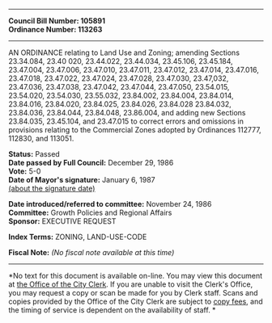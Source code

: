 * * * * *  
  
**Council Bill Number: [](#h0)[](#h2)105891**   
**Ordinance Number: 113263**  
  
* * * * *  
  
AN ORDINANCE relating to Land Use and Zoning; amending Sections 23.34.084, 23.40 020, 23.44.022, 23.44.034, 23.45.106, 23.45.184, 23.47.004, 23.47.006, 23.47.010, 23.47.011, 23.47.012, 23.47.014, 23.47.016, 23.47.018, 23.47.022, 23.47.024, 23.47.028, 23.47.030, 23.47,032, 23.47.036, 23.47.038, 23.47.042, 23.47.044, 23.47.050, 23.54.015, 23.54.020, 23.54.030, 23.55.032, 23.84.002, 23.84.004, 23.84.014, 23.84.016, 23.84.020, 23.84.025, 23.84.026, 23.84.028 23.84.032, 23.84.036, 23.84.044, 23.84.048, 23.86.004, and adding new Sections 23.84.035, 23.45.104, and 23.47.015 to correct errors and omissions in provisions relating to the Commercial Zones adopted by Ordinances 112777, 112830, and 113051.  
  
**Status:** Passed   
**Date passed by Full Council:** December 29, 1986   
**Vote:** 5-0   
**Date of Mayor's signature:** January 6, 1987   
[(about the signature date)](/~public/approvaldate.htm)   
  
  
**Date introduced/referred to committee:** November 24, 1986   
**Committee:** Growth Policies and Regional Affairs   
**Sponsor:** EXECUTIVE REQUEST   
  
**Index Terms:** ZONING, LAND-USE-CODE  
  
**Fiscal Note:** *(No fiscal note available at this time)*  
  
* * * * *  
  
*No text for this document is available on-line. You may view this document at [the Office of the City Clerk](http://www.seattle.gov/leg/clerk/contactUs.htm). If you are unable to visit the Clerk's Office, you may request a copy or scan be made for you by Clerk staff. Scans and copies provided by the Office of the City Clerk are subject to [copy fees](http://clerk.seattle.gov/~public/clerkfees.htm), and the timing of service is dependent on the availability of staff. *  
  
  
